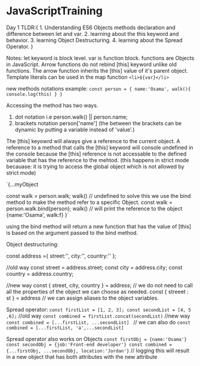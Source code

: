 # JavaScriptTraining
Day 1 TLDR:{
    1. Understanding ES6 Objects methods declaration and difference between let and var.
    2. learning about the this keyword and behavior.
    3. learning Object Destructuring.
    4. learning about the Spread Operator.
}


Notes:
  let keyword is block level.
  var is function block.
  functions are Objects in JavaScript.
  Arrow functions do not rebind [this] keyword unlike old functions. The arrow function inherits the [this] 
  value of it's parent object.
  Template literals can be used in the map function `<li>${var}</li>` 
  
  new methods notations example:
  `const person = {
    name:'Osama',
    walk(){
      console.log(this)
      }
    }`
  
  Accessing the method has two ways.
  1. dot notation i.e person.walk() || person.name;
  2. brackets notation person['name'] (the between the brackets can be dynamic by putting a variable instead of 'value'.)
  
  The [this] keyowrd will always give a reference to the current object.
  A reference to a method that calls the [this] keyword will console undefined in the console because the [this] reference is not accessable to the 
  defined variable that has the reference to the mehtod. (this happens in strict mode 
  becauase: it is trying to access the global object which is not allowed by strict mode)
  
  `{...myObject
  
  const walk = person.walk; 
  walk() // undefined 
    to solve this we use the bind method to make the method refer to a specific Object.
  const walk = person.walk.bind(person);
  walk() // will print the reference to the object {name:'Osama', walk:f}
  }`
  
  using the bind method will return a new function that has the value of [this] is based on the argument passed to the bind method.
  
  
  
  
  Object destructuring:
  
  const address ={
        street:'',
        city:'',
        country:''
    };
    
//old way
    const street = address.street;
    const city = address.city;
    const country = address.country;

//new way
    const { street, city, country } = address; // we do not need to call all the properties of the object we can choose as needed.
    const { streeet : st } = address // we can assign aliases to the object variables.
    
   
   Spread operator:
   `const firstList = [1, 2, 3];
   const secondList = [4, 5 ,6];`
   //old way
   `const combined = firstList.concat(secondList)`
   //new way
   `const combined = [...firstList, ...secondList] `
   // we can also do 
   `const combined = [...firstList, 'a',...secondList]`
  
  Spread operator also works on Objects 
  `const firstObj = {name:'Osama'}
  const secondObj = {job:'Front-end developer'}
  const combined = {...firstObj, ...secondObj, location:'Jordan'}` // logging this will result in a new object that has both attributes with the new attribute
  
  

  
  
